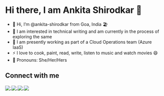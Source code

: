 # Hi there, I am Ankita Shirodkar 👋

- 👋 Hi, I’m @ankita-shirodkar from Goa, India 🏖️
- 👀 I am interested in technical writing and am currently in the process of exploring the same
- 🌱 I am presently working as part of a Cloud Operations team (Azure IaaS)
- ⚡ I love to cook, paint, read, write, listen to music and watch movies 😄
- 👩 Pronouns: She/Her/Hers

## Connect with me

<!---
- [LinkedIn](https://www.linkedin.com/in/ankita-shirodkar-480b52169)
- [Twitter](https://twitter.com/mediocreankita)
- [YouTube](https://www.youtube.com/c/AnkitasKitchenGoa/videos)
- [WordPress](https://ankitaskitchen.food.blog/)
--->

<a href="https://twitter.com/mediocreankita" target="_blank">
  <img  align="center"  src="https://img.icons8.com/color/40/twitter.png/" />
</a>

<a href="https://www.linkedin.com/in/ankita-shirodkar-480b52169" target="_blank">
  <img  align="center"  src="https://img.icons8.com/color/40/linkedin.png/" />
</a>

<a href="https://ankitaskitchen.food.blog/">
  <img  align="center"  src="https://img.icons8.com/color/40/wordpress.png/" />
</a>

<a href="https://www.youtube.com/c/AnkitasKitchenGoa/videos">
  <img  align="center"  src="https://img.icons8.com/color/40/youtube.png/" />
</a>

<!---
ankita-shirodkar/ankita-shirodkar is a ✨ special ✨ repository because its `README.md` (this file) appears on your GitHub profile.
You can click the Preview link to take a look at your changes.
--->
